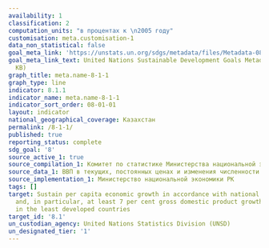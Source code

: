```yaml
---
availability: 1
classification: 2
computation_units: "в процентах к \n2005 году"
customisation: meta.customisation-1
data_non_statistical: false
goal_meta_link: 'https://unstats.un.org/sdgs/metadata/files/Metadata-08-01-01.pdf '
goal_meta_link_text: United Nations Sustainable Development Goals Metadata (PDF 232
  KB)
graph_title: meta.name-8-1-1
graph_type: line
indicator: 8.1.1
indicator_name: meta.name-8-1-1
indicator_sort_order: 08-01-01
layout: indicator
national_geographical_coverage: Казахстан
permalink: /8-1-1/
published: true
reporting_status: complete
sdg_goal: '8'
source_active_1: true
source_compilation_1: Комитет по статистике Министерства национальной экономики РК
source_data_1: ВВП в текущих, постоянных ценах и изменения численности населения
source_implementation_1: Министерство национальной экономики РК
tags: []
target: Sustain per capita economic growth in accordance with national circumstances
  and, in particular, at least 7 per cent gross domestic product growth per annum
  in the least developed countries
target_id: '8.1'
un_custodian_agency: United Nations Statistics Division (UNSD)
un_designated_tier: '1'
---
```

